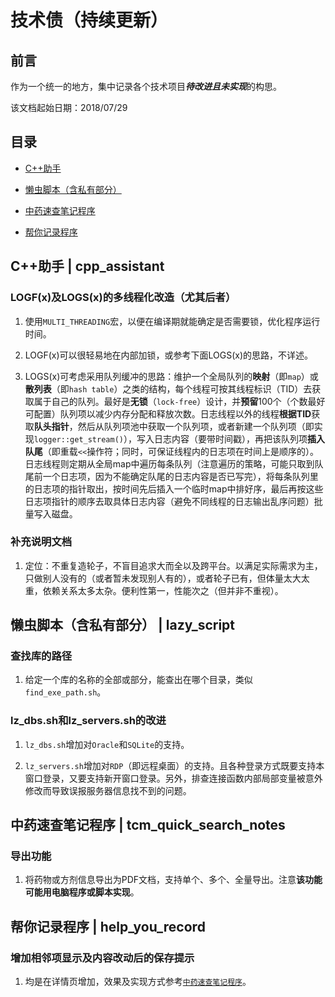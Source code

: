 <meta http-equiv="Content-Type" content="text/html; charset=utf-8">

# 技术债（持续更新）

## 前言

作为一个统一的地方，集中记录各个技术项目***待改进且未实现***的构思。

该文档起始日期：2018/07/29


## 目录

* [C++助手](#title_cpp_assistant)

* [懒虫脚本（含私有部分）](#title_lazy_script)

* [中药速查笔记程序](#title_tcm_quick_search_notes)

* [帮你记录程序](#title_help_you_record)


## <a id="title_cpp_assistant">C++助手</a> | cpp_assistant

### LOGF(x)及LOGS(x)的多线程化改造（尤其后者）

1. 使用`MULTI_THREADING`宏，以便在编译期就能确定是否需要锁，优化程序运行时间。

2. LOGF(x)可以很轻易地在内部加锁，或参考下面LOGS(x)的思路，不详述。

3. LOGS(x)可考虑采用队列缓冲的思路：维护一个全局队列的**映射**（即`map`）或**散列表**（即`hash table`）之类的结构，每个线程可按其线程标识（TID）去获取属于自己的队列。最好是**无锁**（`lock-free`）设计，并**预留**100个（个数最好可配置）队列项以减少内存分配和释放次数。日志线程以外的线程**根据TID**获取**队头指针**，然后从队列项池中获取一个队列项，或者新建一个队列项（即实现`logger::get_stream()`），写入日志内容（要带时间戳），再把该队列项**插入队尾**（即重载`<<`操作符；同时，可保证线程内的日志项在时间上是顺序的）。日志线程则定期从全局map中遍历每条队列（注意遍历的策略，可能只取到队尾前一个日志项，因为不能确定队尾的日志内容是否已写完），将每条队列里的日志项的指针取出，按时间先后插入一个临时map中排好序，最后再按这些日志项指针的顺序去取具体日志内容（避免不同线程的日志输出乱序问题）批量写入磁盘。

### 补充说明文档

1. 定位：不重复造轮子，不盲目追求大而全以及跨平台。以满足实际需求为主，只做别人没有的（或者暂未发现别人有的），或者轮子已有，但体量太大太重，依赖关系太多太杂。便利性第一，性能次之（但并非不重视）。


## <a id="title_lazy_script">懒虫脚本（含私有部分）</a> | lazy_script

### 查找库的路径

1. 给定一个库的名称的全部或部分，能查出在哪个目录，类似`find_exe_path.sh`。

### lz_dbs.sh和lz_servers.sh的改进

1. `lz_dbs.sh`增加对`Oracle`和`SQLite`的支持。

2. `lz_servers.sh`增加对`RDP`（即远程桌面）的支持。且各种登录方式既要支持本窗口登录，又要支持新开窗口登录。另外，排查连接函数内部局部变量被意外修改而导致误报服务器信息找不到的问题。


## <a id="title_tcm_quick_search_notes">中药速查笔记程序</a> | tcm_quick_search_notes

### 导出功能

1. 将药物或方剂信息导出为PDF文档，支持单个、多个、全量导出。注意**该功能可能用电脑程序或脚本实现**。


## <a id="title_help_you_record">帮你记录程序</a> | help_you_record

### 增加相邻项显示及内容改动后的保存提示

1. 均是在详情页增加，效果及实现方式参考<a href="#title_tcm_quick_search_notes">`中药速查笔记程序`</a>。

